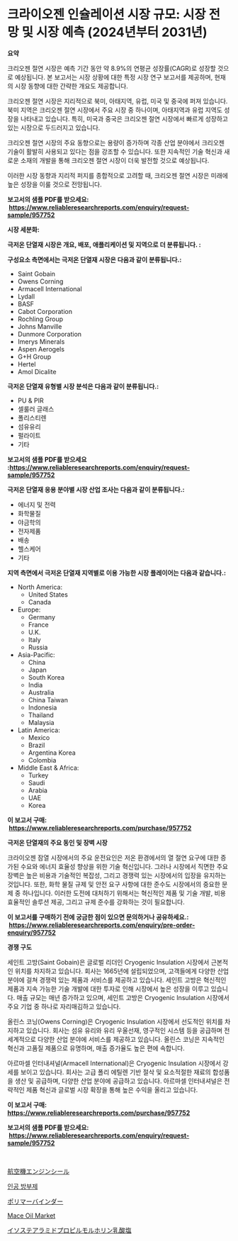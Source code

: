 <p><h1>크라이오젠 인슐레이션 시장 규모: 시장 전망 및 시장 예측 (2024년부터 2031년)</h1></p><p><strong>요약</strong></p>
<p><p>크리오젠 절연 시장은 예측 기간 동안 약 8.9%의 연평균 성장률(CAGR)로 성장할 것으로 예상됩니다. 본 보고서는 시장 상황에 대한 특정 시장 연구 보고서를 제공하며, 현재의 시장 동향에 대한 간략한 개요도 제공합니다.</p><p>크리오젠 절연 시장은 지리적으로 북미, 아태지역, 유럽, 미국 및 중국에 퍼져 있습니다. 북미 지역은 크리오젠 절연 시장에서 주요 시장 중 하나이며, 아태지역과 유럽 지역도 성장을 나타내고 있습니다. 특히, 미국과 중국은 크리오젠 절연 시장에서 빠르게 성장하고 있는 시장으로 두드러지고 있습니다.</p><p>크리오젠 절연 시장의 주요 동향으로는 용량이 증가하며 각종 산업 분야에서 크리오젠 기술이 활발히 사용되고 있다는 점을 강조할 수 있습니다. 또한 지속적인 기술 혁신과 새로운 소재의 개발을 통해 크리오젠 절연 시장이 더욱 발전할 것으로 예상됩니다.</p><p>이러한 시장 동향과 지리적 퍼지를 종합적으로 고려할 때, 크리오젠 절연 시장은 미래에 높은 성장을 이룰 것으로 전망됩니다.</p></p>
<p><strong>보고서의 샘플 PDF를 받으세요: &nbsp;<a href="https://www.reliableresearchreports.com/enquiry/request-sample/957752">https://www.reliableresearchreports.com/enquiry/request-sample/957752</a></strong></p>
<p><strong>시장 세분화:</strong></p>
<p><strong> 극저온 단열재 시장은 개요, 배포, 애플리케이션 및 지역으로 더 분류됩니다. :</strong></p>
<p><strong>구성요소 측면에서는 극저온 단열재 시장은 다음과 같이 분류됩니다.:</strong></p>
<p><ul><li>Saint Gobain</li><li>Owens Corning</li><li>Armacell International</li><li>Lydall</li><li>BASF</li><li>Cabot Corporation</li><li>Rochling Group</li><li>Johns Manville</li><li>Dunmore Corporation</li><li>Imerys Minerals</li><li>Aspen Aerogels</li><li>G+H Group</li><li>Hertel</li><li>Amol Dicalite</li></ul></p>
<p><strong> 극저온 단열재 유형별 시장 분석은 다음과 같이 분류됩니다.:</strong></p>
<p><ul><li>PU & PIR</li><li>셀룰러 글래스</li><li>폴리스티렌</li><li>섬유유리</li><li>펄라이트</li><li>기타</li></ul></p>
<p><strong>보고서의 샘플 PDF를 받으세요 :<a href="https://www.reliableresearchreports.com/enquiry/request-sample/957752">https://www.reliableresearchreports.com/enquiry/request-sample/957752</a></strong></p>
<p><strong> 극저온 단열재 응용 분야별 시장 산업 조사는 다음과 같이 분류됩니다.:</strong></p>
<p><ul><li>에너지 및 전력</li><li>화학물질</li><li>야금학의</li><li>전자제품</li><li>배송</li><li>헬스케어</li><li>기타</li></ul></p>
<p><strong>지역 측면에서 극저온 단열재 지역별로 이용 가능한 시장 플레이어는 다음과 같습니다.:</strong></p>
<p><ul>
    <li>
        North America:
        <ul>
            <li>United States</li>
            <li>Canada</li>
        </ul>
    </li>
    <li>
        Europe:
        <ul>
            <li>Germany</li>
            <li>France</li>
            <li>U.K.</li>
            <li>Italy</li>
            <li>Russia</li>
        </ul>
    </li>
    <li>
        Asia-Pacific:
        <ul>
            <li>China</li>
            <li>Japan</li>
            <li>South Korea</li>
            <li>India</li>
            <li>Australia</li>
            <li>China Taiwan</li>
            <li>Indonesia</li>
            <li>Thailand</li>
            <li>Malaysia</li>
        </ul>
    </li>
    <li>
        Latin America:
        <ul>
            <li>Mexico</li>
            <li>Brazil</li>
            <li>Argentina Korea</li>
            <li>Colombia</li>
        </ul>
    </li>
    <li>
        Middle East & Africa:
        <ul>
            <li>Turkey</li>
            <li>Saudi</li>
            <li>Arabia</li>
            <li>UAE</li>
            <li>Korea</li>
        </ul>
    </li>
    </ul></p>
<p><strong>이 보고서 구매: &nbsp;<a href="https://www.reliableresearchreports.com/purchase/957752">https://www.reliableresearchreports.com/purchase/957752</a></strong></p>
<p><strong>극저온 단열재의 주요 동인 및 장벽 시장</strong></p>
<p><p>크라이오젠 잠열 시장에서의 주요 운전요인은 저온 환경에서의 열 절연 요구에 대한 증가된 수요와 에너지 효율성 향상을 위한 기술 혁신입니다. 그러나 시장에서 직면한 주요 장벽은 높은 비용과 기술적인 복잡성, 그리고 경쟁력 있는 시장에서의 입장을 유지하는 것입니다. 또한, 화학 물질 규제 및 안전 요구 사항에 대한 준수도 시장에서의 중요한 문제 중 하나입니다. 이러한 도전에 대처하기 위해서는 혁신적인 제품 및 기술 개발, 비용 효율적인 솔루션 제공, 그리고 규제 준수를 강화하는 것이 필요합니다.</p></p>
<p><strong>이 보고서를 구매하기 전에 궁금한 점이 있으면 문의하거나 공유하세요.: &nbsp;<a href="https://www.reliableresearchreports.com/enquiry/pre-order-enquiry/957752">https://www.reliableresearchreports.com/enquiry/pre-order-enquiry/957752</a></strong></p>
<p><strong>경쟁 구도</strong></p>
<p><p>세인트 고방(Saint Gobain)은 글로벌 리더인 Cryogenic Insulation 시장에서 근본적인 위치를 차지하고 있습니다. 회사는 1665년에 설립되었으며, 고객들에게 다양한 산업 분야에 걸쳐 경쟁력 있는 제품과 서비스를 제공하고 있습니다. 세인트 고방은 혁신적인 제품과 지속 가능한 기술 개발에 대한 투자로 인해 시장에서 높은 성장을 이루고 있습니다. 매출 규모는 매년 증가하고 있으며, 세인트 고방은 Cryogenic Insulation 시장에서 주요 기업 중 하나로 자리매김하고 있습니다.</p><p>올린스 코닝(Owens Corning)은 Cryogenic Insulation 시장에서 선도적인 위치를 차지하고 있습니다. 회사는 섬유 유리와 유리 우울선재, 영구적인 시스템 등을 공급하며 전 세계적으로 다양한 산업 분야에 서비스를 제공하고 있습니다. 올린스 코닝은 지속적인 혁신과 고품질 제품으로 유명하며, 매출 증가율도 높은 편에 속합니다.</p><p>아르마셀 인터내셔널(Armacell International)은 Cryogenic Insulation 시장에서 강세를 보이고 있습니다. 회사는 고급 폴리 에틸렌 기반 절삭 및 요소적절한 재료의 합성품을 생산 및 공급하며, 다양한 산업 분야에 공급하고 있습니다. 아르마셀 인터내셔널은 전략적인 제품 혁신과 글로벌 시장 확장을 통해 높은 수익을 올리고 있습니다.</p></p>
<p><strong>이 보고서 구매: &nbsp; <a href="https://www.reliableresearchreports.com/purchase/957752">https://www.reliableresearchreports.com/purchase/957752</a></strong></p>
<p><strong>보고서의 샘플 PDF를 받으세요: &nbsp;<a href="https://www.reliableresearchreports.com/enquiry/request-sample/957752">https://www.reliableresearchreports.com/enquiry/request-sample/957752</a></strong><strong></strong></p>
<p>&nbsp;</p>
<p><p><a href="https://github.com/xnljig2898992/Market-Research-Report-List-1/blob/main/7144799185571.md">航空機エンジンシール</a></p><p><a href="https://medium.com/@timothychapman46/%EC%9D%B8%EA%B3%B5-%EB%B3%B4%EC%A1%B4%EB%A3%8C-%EC%8B%9C%EC%9E%A5-%EC%A0%90%EC%9C%A0%EC%9C%A8-%EB%B3%80%ED%99%94%EC%99%80-%EC%8B%9C%EC%9E%A5-%EC%84%B1%EC%9E%A5-%EC%B6%94%EC%9D%B4-2024%EB%85%84-2031%EB%85%84-8d17694da79c">인공 방부제</a></p><p><a href="https://github.com/adcxff01450218/Market-Research-Report-List-1/blob/main/2327265185572.md">ポリマーバインダー</a></p><p><a href="https://view.publitas.com/reportprime-1/mace-oil-market-provides-detailed-segmentation-of-this-market-based-on-type-application-and-region-and-forecast-for-the-period-from-2024-2031/">Mace Oil Market</a></p><p><a href="https://medium.com/@aliciahaley1989/%E3%82%A4%E3%82%BD%E3%82%B9%E3%83%86%E3%82%A2%E3%83%A9%E3%83%9F%E3%83%89%E3%83%97%E3%83%AD%E3%83%94%E3%83%AB%E3%83%A2%E3%83%AB%E3%83%95%E3%83%AA%E3%83%B3%E4%B9%B3%E9%85%B8%E5%B8%82%E5%A0%B4%E3%83%AC%E3%83%9D%E3%83%BC%E3%83%88%E3%81%AF-%E3%81%93%E3%81%AE%E5%B8%82%E5%A0%B4%E3%81%AE%E6%9C%80%E6%96%B0%E3%83%88%E3%83%AC%E3%83%B3%E3%83%89%E3%81%A8%E6%88%90%E9%95%B7%E6%A9%9F%E4%BC%9A%E3%82%92%E6%98%8E%E3%82%89%E3%81%8B%E3%81%AB%E3%81%97%E3%81%BE%E3%81%99-b85d566ae79e">イソステアラミドプロピルモルホリン乳酸塩</a></p></p>